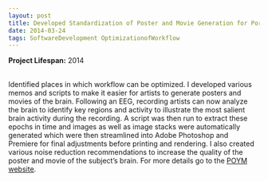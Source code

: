 ```yaml
---
layout: post
title: Developed Standardization of Poster and Movie Generation for Portrait of Your Mind
date: 2014-03-24
tags: SoftwareDevelopment OptimizationofWorkflow
---
```

**Project Lifespan\:** 2014  
<br>

Identified places in which workflow can be optimized.  I developed various memos and scripts to make it easier for artists to generate posters and movies of the brain.  Following an EEG, recording artists can now analyze the brain to identify key regions and activity to illustrate the most salient brain activity during the recording.  A script was then run to extract these epochs in time and images as well as image stacks were automatically generated which were then streamlined into Adobe Photoshop and Premiere for final adjustments before printing and rendering. I also created various noise reduction recommendations to increase the quality of the poster and movie of the subject’s brain. For more details go to the [POYM website](http://portraitofyourmind.com/).